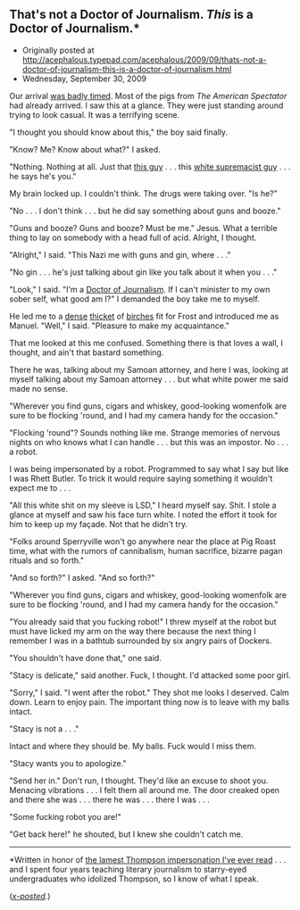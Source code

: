 ## That's not a Doctor of Journalism. <em>This</em> is a Doctor of Journalism.*

 * Originally posted at http://acephalous.typepad.com/acephalous/2009/09/thats-not-a-doctor-of-journalism-this-is-a-doctor-of-journalism.html
 * Wednesday, September 30, 2009



Our arrival [was badly timed](http://rsmccain.blogspot.com/2009/09/fear-loathing-at-ragged-rock-ridge.html). Most of the pigs from _The American Spectator_
had already arrived. I saw this at a glance. They were just
standing around trying to look casual. It was a terrifying scene. 

"I thought you should know about this," the boy said finally.

"Know? Me? Know about what?" I asked.

"Nothing. Nothing at all. Just that [this guy](http://rsmccain.blogspot.com/) . . . this [white supremacist guy](http://littlegreenfootballs.com/article/34731\_Audio-\_Robert\_Stacy\_McCain\_on\_Alan\_Colmes\_Radio\_Show) . . . he says he's you."

My brain locked up. I couldn't think. The drugs were taking over. "Is he?"

"No . . . I don't think . . . but he did say something about guns and booze."

"Guns
and booze? Guns and booze? Must be me." Jesus. What a terrible thing to
lay on somebody with a head full of acid. Alright, I thought. 

"Alright," I said. "This Nazi me with guns and gin, where . . ."

"No gin . . . he's just talking about gin like you talk about it when you . . ."

"Look," I said. "I'm a [Doctor of Journalism](http://acephalous.typepad.com/acephalous/2008/01/why-obama-lost.html). If I can't minister to my own sober self, what good am I?" I demanded the boy take me to myself.

He led me to a [dense](http://4.bp.blogspot.com/\_XDLnpGlOHFU/SsBf0q3vtdI/AAAAAAAAECk/5MfY4oSzq8w/s400/100\_5211.JPG) [thicket](http://2.bp.blogspot.com/\_XDLnpGlOHFU/SsBgU4s4iCI/AAAAAAAAECs/T3NW0jqnhCU/s1600-h/100\_5207.JPG) of [birches](http://1.bp.blogspot.com/\_XDLnpGlOHFU/SsBl4Q5JxLI/AAAAAAAAEDE/Q3SnxzrIPUw/s400/100\_5210.JPG) fit for Frost and introduced me as Manuel. "Well," I said. "Pleasure to make my acquaintance."

That me looked at this me confused. Something there is that loves a wall, I thought, and ain't that bastard something. 

There he was, talking about 
my
 Samoan attorney, and here I was, looking at myself talking about 
my
 Samoan attorney . . . but what white power me said made no sense.

"Wherever you find guns, cigars and whiskey, good-looking womenfolk are
sure to be flocking 'round, and I had my camera handy for the occasion."

"Flocking
'round"? Sounds nothing like me. Strange memories of nervous nights on
who knows what I can handle . . . but this was an impostor. No . . . a
robot. 

I was being impersonated by a robot. Programmed to say
what I say but like I was Rhett Butler. To trick it would require
saying something it wouldn't expect me to . . . 

"All this
white shit on my sleeve is LSD," I heard myself say. Shit. I stole a
glance at myself and saw his face turn white. I noted the effort it
took for him to keep up my façade. Not that he didn't try.

"Folks
around Sperryville won't go anywhere near the place at Pig Roast time,
what with the rumors of cannibalism, human sacrifice, bizarre pagan
rituals and so forth."

"And so forth?" I asked. "And so forth?"

"Wherever
you find guns, cigars and whiskey, good-looking womenfolk are sure to
be flocking 'round, and I had my camera handy for the occasion."

"You
already said that you fucking robot!" I threw myself at the robot but must have licked my arm on the way there because the next thing I
remember I was in a bathtub surrounded by six angry pairs of Dockers.

"You shouldn't have done that," one said.

"Stacy is delicate," said another. Fuck, I thought. I'd attacked some poor girl. 

"Sorry,"
I said. "I went after the robot." They shot me looks I deserved. Calm
down. Learn to enjoy pain. The important thing now is to leave with my
balls intact.

"Stacy is not a . . ."

Intact and where they should be. My balls. Fuck would I miss them.

"Stacy wants you to apologize."

"Send
her in." Don't run, I thought. They'd like an excuse to shoot you.
Menacing vibrations . . . I felt them all around me. The door creaked
open and there she was . . . there 
he
 was . . . there 
I
 was . . . 

"Some fucking robot you are!"

"Get back here!" he shouted, but I knew she couldn't catch me. 

* * *

 \*Written in honor of [the lamest Thompson impersonation I've ever read](http://rsmccain.blogspot.com/2009/09/fear-loathing-at-ragged-rock-ridge.html)
. . . and I spent four years teaching literary journalism to
starry-eyed undergraduates who idolized Thompson, so I know of what I
speak.

(_[x-posted](http://lefarkins.blogspot.com/2009/09/thats-not-doctor-of-journalism-this-is.html)_.)

		
